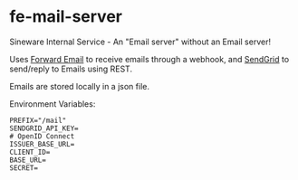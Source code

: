 # fe-mail-server
Sineware Internal Service - An "Email server" without an Email server!

Uses [Forward Email](https://forwardemail.net/) to receive emails through a webhook, and [SendGrid](https://sendgrid.com/) to send/reply to Emails using REST.

Emails are stored locally in a json file.

Environment Variables:
```env
PREFIX="/mail"
SENDGRID_API_KEY=
# OpenID Connect
ISSUER_BASE_URL=
CLIENT_ID=
BASE_URL=
SECRET=
```
